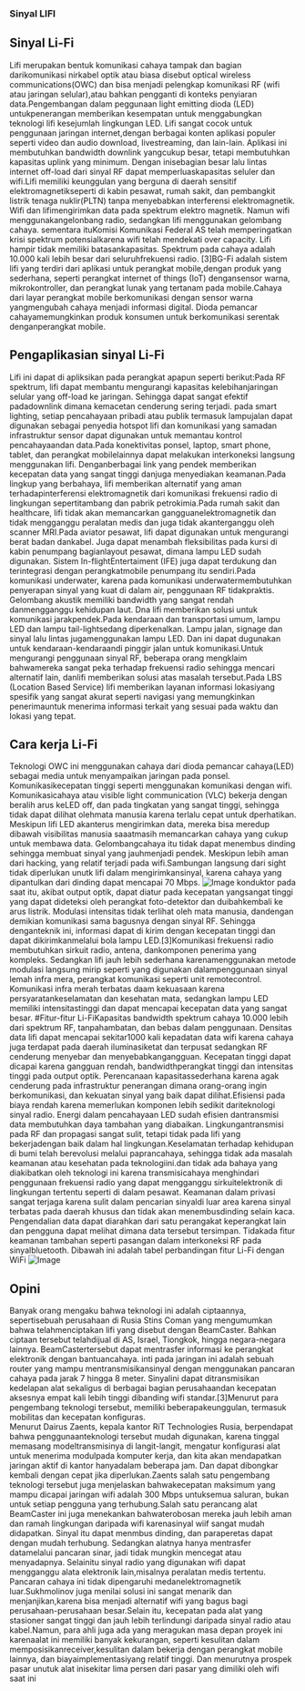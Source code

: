 ### Sinyal LIFI

## Sinyal Li-Fi
Lifi   merupakan   bentuk   komunikasi   cahaya   tampak   dan   bagian   darikomunikasi   nirkabel   optik   atau   biasa   disebut  optical wireless communications(OWC) dan bisa menjadi pelengkap komunikasi RF (wifi atau jaringan selular),atau bahkan pengganti di konteks penyiaran data.Pengembangan   dalam   peggunaan  light emitting dioda  (LED)   untukpenerangan   memberikan   kesempatan   untuk   menggabungkan   teknologi   lifi   kesejumlah lingkungan LED. Lifi sangat cocok untuk penggunaan jaringan internet,dengan berbagai konten aplikasi populer seperti video dan audio download, livestreaming,   dan   lain-lain.  Aplikasi   ini   membutuhkan   bandwidth   downlink   yangcukup  besar,  tetapi membutuhkan  kapasitas  uplink yang  minimum. Dengan inisebagian   besar   lalu   lintas   internet   off-load   dari   sinyal   RF   dapat   memperluaskapasitas seluler dan wifi.Lifi memiliki keunggulan yang berguna di daerah sensitif elektromagnetikseperti   di   kabin   pesawat,   rumah   sakit,   dan   pembangkit   listrik   tenaga   nuklir(PLTN)   tanpa   menyebabkan   interferensi   elektromagnetik.   Wifi   dan   lifimengirimkan  data  pada spektrum elektro  magnetik.   Namun  wifi menggunakangelonbang radio, sedangkan lifi menggunakan gelombang cahaya. sementara ituKomisi Komunikasi Federal AS telah memperingatkan krisi spektrum potensialkarena wifi telah  mendekati  over capacity. Lifi hampir  tidak  memiliki batasankapasitas.   Spektrum   pada   cahaya   adalah   10.000   kali   lebih   besar   dari   seluruhfrekuensi radio. [3]BG-Fi adalah sistem lifi yang terdiri dari aplikasi untuk perangkat mobile,dengan produk yang sederhana, seperti perangkat internet of things (IoT) dengansensor warna, mikrokontroller, dan perangkat lunak yang tertanam pada mobile.Cahaya  dari  layar   perangkat  mobile  berkomunikasi  dengan   sensor  warna  yangmengubah   cahaya   menjadi   informasi   digital.   Dioda   pemancar   cahayamemungkinkan   produk   konsumen   untuk   berkomunikasi   serentak   denganperangkat mobile.

 ## Pengaplikasian sinyal Li-Fi
 Lifi ini dapat di apliksikan pada perangkat apapun seperti berikut:Pada   RF   spektrum,   lifi   dapat   membantu   mengurangi   kapasitas   kelebihanjaringan   selular   yang   off-load   ke  jaringan.   Sehingga   dapat  sangat  efektif   padadownlink dimana kemacetan cenderung sering terjadi.
 pada smart lighting, setiap pencahayaan pribadi atau publik termasuk lampujalan dapat digunakan sebagai penyedia hotspot lifi dan komunikasi yang samadan infrastruktur sensor dapat digunakan untuk memantau kontrol pencahayaandan data.Pada konektivitas ponsel, laptop,  smart phone, tablet, dan perangkat mobilelainnya   dapat   melakukan   interkoneksi   langsung   menggunakan   lifi.   Denganberbagai link yang pendek memberikan kecepatan data yang sangat tinggi danjuga menyediakan keamanan.Pada lingkup yang berbahaya, lifi memberikan alternatif yang aman terhadapinterferensi elektromagnetik dari komunikasi frekuensi radio di lingkungan sepertitambang dan pabrik petrokimia.Pada   rumah   sakit   dan   healthcare,   lifi   tidak   akan   memancarkan   gangguanelektromagnetik   dan   tidak   mengganggu   peralatan   medis   dan   juga   tidak   akanterganggu oleh scanner MRI.Pada aviator pesawat, lifi dapat digunakan untuk mengurangi berat badan dankabel. Juga dapat menambah fleksibilitas pada kursi di kabin penumpang bagianlayout  pesawat,   dimana   lampu   LED   sudah   digunakan.   Sistem   In-flightEntertaiment  (IFE)   juga   dapat   terdukung   dan   terintegrasi   dengan   perangkatmobile penumpang itu sendiri.Pada   komunikasi   underwater,   karena   pada   komunikasi   underwatermembutuhkan penyerapan sinyal yang kuat di dalam air, penggunaan RF tidakpraktis.   Gelombang   akustik   memiliki   bandwidth   yang   sangat   rendah   danmengganggu kehidupan laut. Dna lifi memberikan solusi untuk komunikasi jarakpendek.Pada   kendaraan   dan   transportasi   umum,   lampu   LED   dan   lampu  tail-lightsedang   diperkenalkan.   Lampu   jalan,   signage   dan   sinyal   lalu   lintas   jugamenggunakan lampu LED. Dan ini dapat dugunakan untuk kendaraan-kendaraandi pinggir jalan untuk komunikasi.Untuk mengurangi penggunaan sinyal RF, beberapa orang mengklaim bahwamereka sangat peka terhadap frekuensi radio sehingga mencari alternatif lain, danlifi memberikan solusi atas masalah tersebut.Pada LBS (Location Based Service) lifi memberikan layanan informasi lokasiyang spesifik yang sangat akurat seperti navigasi yang memungkinkan penerimauntuk menerima informasi terkait yang sesuai pada waktu dan lokasi yang tepat.
 
 ## Cara kerja Li-Fi
 Teknologi OWC ini menggunakan cahaya dari dioda pemancar cahaya(LED)   sebagai   media   untuk   menyampaikan   jaringan   pada   ponsel.   Komunikasikecepatan   tinggi   seperti   menggunakan   komunikasi   dengan   wifi.   Komunikasicahaya atau  visible light communication (VLC) bekerja dengan beralih arus keLED off, dan pada tingkatan yang sangat tinggi, sehingga tidak dapat dilihat olehmata manusia karena terlalu cepat untuk dperhatikan. Meskipun lifi LED akanterus mengirimkan data, mereka bisa meredup dibawah visibilitas manusia saaatmasih   memancarkan     cahaya   yang   cukup   untuk   membawa   data.   Gelombangcahaya itu  tidak  dapat menembus  dinding sehingga membuat sinyal yang jauhmenjadi pendek. Meskipun lebih aman dari hacking, yang relatif terjadi pada wifi.Sambungan langsung dari sight tidak diperlukan unutk lifi dalam mengirimkansinyal, karena cahaya yang dipantulkan dari dinding dapat mencapai 70 Mbps.
 ![Image](Cara-kerja-Li-Fi.jpg)
 konduktor pada saat itu, akibat output optik, dapat diatur pada kecepatan yangsangat   tinggi   yang   dapat   dideteksi   oleh   perangkat   foto-detektor   dan   duibahkembali ke arus listrik. Modulasi intensitas tidak terlihat oleh mata manusia, dandengan demikian komunikasi sama bagusnya dengan sinyal RF. Sehingga denganteknik ini, informasi dapat di kirim dengan kecepatan tinggi dan dapat dikirimkanmelalui bola lampu LED.[3]Komunikasi   frekuensi   radio   membutuhkan   sirkuit   radio,   antena,   dankomponen penerima yang kompleks. Sedangkan lifi jauh lebih sederhana karenamenggunakan   metode   modulasi   langsung   mirip   seperti   yang   digunakan   dalampenggunaan sinyal lemah infra mera, perangkat komunikasi seperti unit  remotecontrol.   Komunikasi   infra   merah   terbatas   daam   kekuasaan   karena   persyaratankeselamatan   dan   kesehatan   mata,   sedangkan   lampu   LED   memiliki   intensitastinggi dan dapat mencapai kecepatan data yang sangat besar.
 #Fitur-fitur Li-FiKapasitas bandwidth spektrum cahaya 10.000 lebih dari spektrum RF, tanpahambatan, dan bebas dalam penggunaan. Densitas data lifi dapat mencapai sekitar1000 kali kepadatan data wifi karena cahaya juga terdapat pada daerah iluminasiketat   dan   terpusat   sedangkan   RF   cenderung   menyebar   dan   menyebabkangangguan.   Kecepatan   tinggi  dapat  dicapai  karena  gangguan   rendah,   bandwidthperangkat tinggi dan intensitas tinggi pada output optik. Perencanaan kapasitassederhana karena agak cenderung pada infrastruktur penerangan dimana orang-orang ingin berkomunikasi, dan kekuatan sinyal yang baik dapat dilihat.Efisiensi pada biaya rendah karena memerlukan komponen lebih sedikit dariteknologi   sinyal   radio.   Energi   dalam   pencahayaan   LED   sudah   efisien   dantransmisi   data   membutuhkan   daya   tambahan   yang   diabaikan.   Lingkungantransmisi pada RF dan propagasi sangat sulit, tetapi tidak pada lifi yang bekerjadengan baik dalam hal lingkungan.Keselamatan terhadap kehidupan di bumi telah berevolusi melalui paprancahaya,   sehingga   tidak     ada  masalah   keamanan   atau   kesehatan   pada   teknologiini.dan   tidak   ada   bahaya   yang   diakibatkan   oleh   teknologi   ini   karena   transmisicahaya menghindari penggunaan frekuensi radio yang dapat mengganggu sirkuitelektronik di lingkungan tertentu seperti di dalam pesawat.
 Keamanan dalam privasi sangat terjaga karena sulit dalam pencarian sinyaldi luar area karena sinyal terbatas pada daerah khusus dan tidak akan menembusdinding selain kaca. Pengendalian data dapat diarahkan dari satu perangakat keperangkat lain dan pengguna dapat melihat dimana data tersebut tersimpan. Tidakada fitur keamanan tambahan seperti pasangan dalam interkoneksi RF pada sinyalbluetooth.
 Dibawah ini adalah tabel perbandingan fitur Li-Fi dengan WiFi
  ![Image](10-0.png)
 ## Opini
 Banyak   orang   mengaku   bahwa   teknologi   ini   adalah   ciptaannya,   sepertisebuah   perusahaan   di   Rusia   Stins   Coman   yang   mengumumkan   bahwa   telahmenciptakan lifi yang disebut dengan BeamCaster. Bahkan ciptaan tersebut telahdijual   di   AS,   Israel,   Tiongkok,   hingga   negara-negara   lainnya.     BeamCastertersebut   dapat   mentrasfer   informasi   ke   perangkat   elektronik   dengan   bantuancahaya. inti pada jaringan ini adalah sebuah router yang mampu mentransmisikansinyal dengan menggunakan pancaran cahaya pada jarak 7 hingga 8 meter. Sinyalini dapat ditransmisikan kedelapan alat sekaligus di berbagai bagian perusahaandan kecepatan aksesnya empat kali lebih tinggi dibanding wifi standar.[3]Menurut   para   pengembang   teknologi   tersebut, memiliki   beberapakeunggulan, termasuk mobilitas dan   kecepatan konfiguras.   
 Menurut Dairus Zaents, kepala kantor RiT Technologies Rusia, berpendapat bahwa penggunaanteknologi tersebut mudah digunakan, karena tinggal memasang modeltransmisinya di langit-langit, mengatur konfigurasi alat untuk menerima modulpada komputer kerja, dan kita akan mendapatkan jaringan aktif di kantor hanyadalam beberapa jam. Dan dapat dibongkar kembali dengan cepat jika diperlukan.Zaents salah satu pengembang teknologi tersebut juga menjelaskan bahwakecepatan maksimum yang mampu dicapai jaringan wifi adalah 300 Mbps untuksemua saluran, bukan untuk setiap pengguna yang terhubung.Salah satu perancang alat BeamCaster ini juga menekankan bahwaterobosan mereka jauh lebih aman dan ramah lingkungan daripada wifi karenasinyal wiif sangat mudah didapatkan. Sinyal itu dapat menmbus dinding, dan paraperetas dapat dengan mudah terhubung. Sedangkan alatnya hanya mentrasfer datamelalui pancaran sinar, jadi tidak mungkin mencegat atau menyadapnya. Selainitu sinyal radio yang digunakan wifi dapat mengganggu alata   elektronik   lain,misalnya peralatan medis tertentu. Pancaran cahaya ini tidak dipengaruhi medanelektromagnetik luar.Sukhmolinov juga menilai solusi ini sangat menarik dan menjanjikan,karena bisa menjadi alternatif wifi yang bagus bagi perusahaan-perusahaan besar.Selain itu, kecepatan pada   alat yang stasioner sangat tinggi dan jauh lebih terlindungi daripada sinyal radio atau kabel.Namun, para ahli juga ada yang meragukan masa depan proyek ini karenaalat ini   memiliki   banyak   kekurangan,   seperti   kesulitan   dalam   memposisikanreceiver,kesulitan dalam bekerja dengan perangkat mobile lainnya, dan biayaimplementasiyang relatif tinggi. Dan menurutnya prospek pasar unutuk alat inisekitar lima persen dari pasar yang dimiliki oleh wifi saat ini
